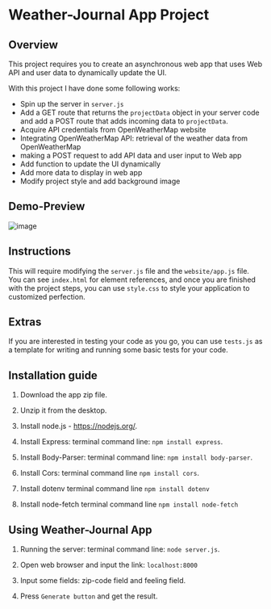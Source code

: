 # Weather-Journal App Project

## Overview
This project requires you to create an asynchronous web app that uses Web API and user data to dynamically update the UI. 

With this project I have done some following works:
- Spin up the server in `server.js`
- Add a GET route that returns the `projectData` object in your server code and add a POST route that adds incoming data to `projectData`.
- Acquire API credentials from OpenWeatherMap website
- Integrating OpenWeatherMap API: retrieval of the weather data from OpenWeatherMap
- making a POST request to add API data and user input to Web app
- Add function to update the UI dynamically
- Add more data to display in web app
- Modify project style and add background image

## Demo-Preview

![image](https://user-images.githubusercontent.com/15206083/201893501-f654925e-a6d2-471a-924d-216d362649ee.png)

## Instructions
This will require modifying the `server.js` file and the `website/app.js` file. You can see `index.html` for element references, and once you are finished with the project steps, you can use `style.css` to style your application to customized perfection.

## Extras
If you are interested in testing your code as you go, you can use `tests.js` as a template for writing and running some basic tests for your code.

## Installation guide
1. Download the app zip file.

2. Unzip it from the desktop.

3. Install node.js - https://nodejs.org/.

4. Install Express: 
terminal command line: `npm install express`.

5. Install Body-Parser: 
terminal command line: `npm install body-parser`.

6. Install Cors: 
terminal command line `npm install cors`.

7. Install dotenv
terminal command line `npm install dotenv`

8. Install node-fetch
terminal command line `npm install node-fetch`

## Using Weather-Journal App
1. Running the server:
terminal command line: `node server.js`.

2. Open web browser and input the link:
`localhost:8000`

3. Input some fields: zip-code field and feeling field.

4. Press `Generate button` and get the result.
